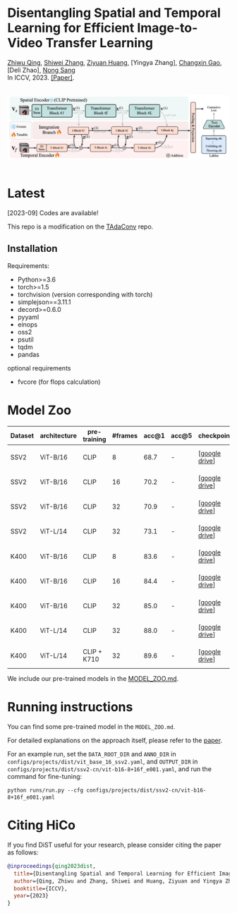 # Disentangling Spatial and Temporal Learning for Efficient Image-to-Video Transfer Learning
[Zhiwu Qing](https://scholar.google.com/citations?user=q9refl4AAAAJ&hl=zh-CN&authuser=1), [Shiwei Zhang](https://www.researchgate.net/profile/Shiwei-Zhang-14), [Ziyuan Huang](https://huang-ziyuan.github.io/), [Yingya Zhang], [Changxin Gao](https://scholar.google.com/citations?user=4tku-lwAAAAJ&hl=zh-CN),
[Deli Zhao],  [Nong Sang](https://scholar.google.com/citations?user=ky_ZowEAAAAJ&hl=zh-CN) <br/>
In ICCV, 2023. [[Paper]](https://openaccess.thecvf.com/content/ICCV2023/papers/coming_soon.pdf).

<br/>
<div align="center">
    <img src="framework.jpg" />
</div>
<br/>

# Latest

[2023-09] Codes are available!

This repo is a modification on the [TAdaConv](https://github.com/alibaba-mmai-research/TAdaConv) repo.
## Installation

Requirements:
- Python>=3.6
- torch>=1.5
- torchvision (version corresponding with torch)
- simplejson==3.11.1
- decord>=0.6.0
- pyyaml
- einops
- oss2
- psutil
- tqdm
- pandas

optional requirements
- fvcore (for flops calculation)

# Model Zoo

| Dataset | architecture |  pre-training | #frames | acc@1 | acc@5 | checkpoint | config |
| ------------ | ------------ | ------------ | ------------ | ------------ | ------------ | ------------ | ------------ |
| SSV2 | ViT-B/16 | CLIP | 8 | 68.7 | - | [[google drive](https://drive.google.com/file/d/coming)] | [vit-b16-8+16f](configs/projects/dist/ssv2/vit-b16-8+16f.yaml) | 
| SSV2 | ViT-B/16 | CLIP | 16 | 70.2 | - | [[google drive](https://drive.google.com/file/d/coming)] | [vit-b16-16+32f](configs/projects/dist/ssv2/vit-b16-16+32f.yaml) | 
| SSV2 | ViT-B/16 | CLIP | 32 | 70.9 | - | [[google drive](https://drive.google.com/file/d/coming)] | [vit-b16-32+64f](configs/projects/dist/ssv2/vit-b16-32+64f.yaml) | 
| SSV2 | ViT-L/14 | CLIP | 32 | 73.1 | - | [[google drive](https://drive.google.com/file/d/coming)] | [vit-l14-32+64f](configs/projects/dist/ssv2/vit-l14-32+64f.yaml) | 
| K400 | ViT-B/16 | CLIP | 8 | 83.6 | - | [[google drive](https://drive.google.com/file/d/coming)] | [vit-b16-8+16f](configs/projects/dist/k400/vit-b16-8+16f.yaml) | 
| K400 | ViT-B/16 | CLIP | 16 | 84.4 | - | [[google drive](https://drive.google.com/file/d/coming)] | [vit-b16-16+32f](configs/projects/dist/k400/vit-b16-16+32f.yaml) | 
| K400 | ViT-B/16 | CLIP | 32 | 85.0 | - | [[google drive](https://drive.google.com/file/d/coming)] | [vit-b16-32+64f](configs/projects/dist/k400/vit-b16-32+64f.yaml) | 
| K400 | ViT-L/14 | CLIP | 32 | 88.0 | - | [[google drive](https://drive.google.com/file/d/coming)] | [vit-l14-32+64f](configs/projects/dist/k400/vit-l14-32+64f.yaml) | 
| K400 | ViT-L/14 | CLIP + K710 | 32 | 89.6 | - | [[google drive](https://drive.google.com/file/d/coming)] | [vit-l14-32+64f](configs/projects/dist/k400/vit-l14-32+64f.yaml) | 

We include our pre-trained models in the [MODEL_ZOO.md](MODEL_ZOO.md).


# Running instructions
You can find some pre-trained model in the `MODEL_ZOO.md`.

For detailed explanations on the approach itself, please refer to the [paper](https://openaccess.thecvf.com/content/ICCV2023/papers/).

For an example run, set the `DATA_ROOT_DIR` and `ANNO_DIR` in `configs/projects/dist/vit_base_16_ssv2.yaml`, and `OUTPUT_DIR` in `configs/projects/dist/ssv2-cn/vit-b16-8+16f_e001.yaml`, and run the command for fine-tuning:
```
python runs/run.py --cfg configs/projects/dist/ssv2-cn/vit-b16-8+16f_e001.yaml
```



# Citing HiCo
If you find DiST useful for your research, please consider citing the paper as follows:
```BibTeX
@inproceedings{qing2023dist,
  title={Disentangling Spatial and Temporal Learning for Efficient Image-to-Video Transfer Learning},
  author={Qing, Zhiwu and Zhang, Shiwei and Huang, Ziyuan and Yingya Zhang and Gao, Changxin and Deli Zhao and Sang, Nong},
  booktitle={ICCV},
  year={2023}
}
```
